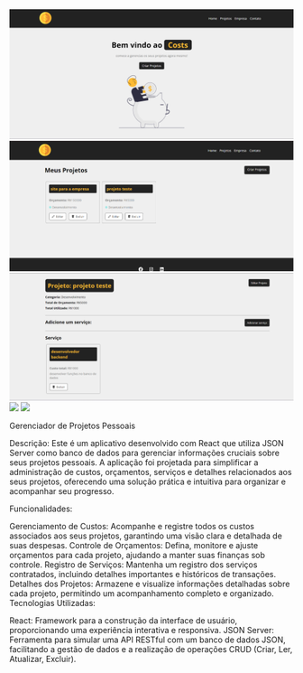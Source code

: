 <img src="./readme-img/Screenshot_28.png">
<img src="./readme-img/Screenshot_29.png">
<img src="./readme-img/Screenshot_30.png">
<img src="https://img.shields.io/badge/React-20232A?style=for-the-badge&logo=react&logoColor=61DAFB">

<img src="https://img.shields.io/badge/React_Router-CA4245?style=for-the-badge&logo=react-router&logoColor=white">

Gerenciador de Projetos Pessoais

Descrição: Este é um aplicativo desenvolvido com React que utiliza JSON Server como banco de dados para gerenciar informações cruciais sobre seus projetos pessoais. A aplicação foi projetada para simplificar a administração de custos, orçamentos, serviços e detalhes relacionados aos seus projetos, oferecendo uma solução prática e intuitiva para organizar e acompanhar seu progresso.

Funcionalidades:

Gerenciamento de Custos: Acompanhe e registre todos os custos associados aos seus projetos, garantindo uma visão clara e detalhada de suas despesas.
Controle de Orçamentos: Defina, monitore e ajuste orçamentos para cada projeto, ajudando a manter suas finanças sob controle.
Registro de Serviços: Mantenha um registro dos serviços contratados, incluindo detalhes importantes e históricos de transações.
Detalhes dos Projetos: Armazene e visualize informações detalhadas sobre cada projeto, permitindo um acompanhamento completo e organizado.
Tecnologias Utilizadas:

React: Framework para a construção da interface de usuário, proporcionando uma experiência interativa e responsiva.
JSON Server: Ferramenta para simular uma API RESTful com um banco de dados JSON, facilitando a gestão de dados e a realização de operações CRUD (Criar, Ler, Atualizar, Excluir).
